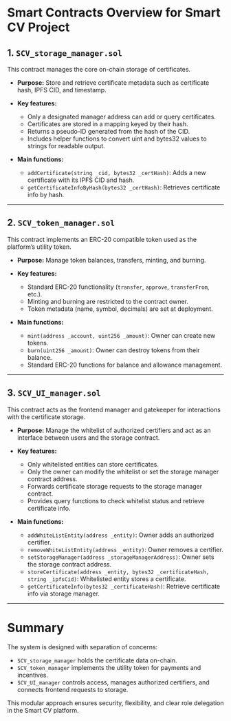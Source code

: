 # Smart Contracts Overview for Smart CV Project

## 1. `SCV_storage_manager.sol`

This contract manages the core on-chain storage of certificates.

- **Purpose:** Store and retrieve certificate metadata such as certificate hash, IPFS CID, and timestamp.
- **Key features:**
  - Only a designated manager address can add or query certificates.
  - Certificates are stored in a mapping keyed by their hash.
  - Returns a pseudo-ID generated from the hash of the CID.
  - Includes helper functions to convert uint and bytes32 values to strings for readable output.
  
- **Main functions:**
  - `addCertificate(string _cid, bytes32 _certHash)`: Adds a new certificate with its IPFS CID and hash.
  - `getCertificateInfoByHash(bytes32 _certHash)`: Retrieves certificate info by hash.

---

## 2. `SCV_token_manager.sol`

This contract implements an ERC-20 compatible token used as the platform’s utility token.

- **Purpose:** Manage token balances, transfers, minting, and burning.
- **Key features:**
  - Standard ERC-20 functionality (`transfer`, `approve`, `transferFrom`, etc.).
  - Minting and burning are restricted to the contract owner.
  - Token metadata (name, symbol, decimals) are set at deployment.
  
- **Main functions:**
  - `mint(address _account, uint256 _amount)`: Owner can create new tokens.
  - `burn(uint256 _amount)`: Owner can destroy tokens from their balance.
  - Standard ERC-20 functions for balance and allowance management.

---

## 3. `SCV_UI_manager.sol`

This contract acts as the frontend manager and gatekeeper for interactions with the certificate storage.

- **Purpose:** Manage the whitelist of authorized certifiers and act as an interface between users and the storage contract.
- **Key features:**
  - Only whitelisted entities can store certificates.
  - Only the owner can modify the whitelist or set the storage manager contract address.
  - Forwards certificate storage requests to the storage manager contract.
  - Provides query functions to check whitelist status and retrieve certificate info.
  
- **Main functions:**
  - `addWhiteListEntity(address _entity)`: Owner adds an authorized certifier.
  - `removeWhiteListEntity(address _entity)`: Owner removes a certifier.
  - `setStorageManager(address _storageManagerAddress)`: Owner sets the storage contract address.
  - `storeCertificate(address _entity, bytes32 _certificateHash, string _ipfsCid)`: Whitelisted entity stores a certificate.
  - `getCertificateInfo(bytes32 _certificateHash)`: Retrieve certificate info via storage manager.

---

# Summary

The system is designed with separation of concerns:

- `SCV_storage_manager` holds the certificate data on-chain.
- `SCV_token_manager` implements the utility token for payments and incentives.
- `SCV_UI_manager` controls access, manages authorized certifiers, and connects frontend requests to storage.

This modular approach ensures security, flexibility, and clear role delegation in the Smart CV platform.
